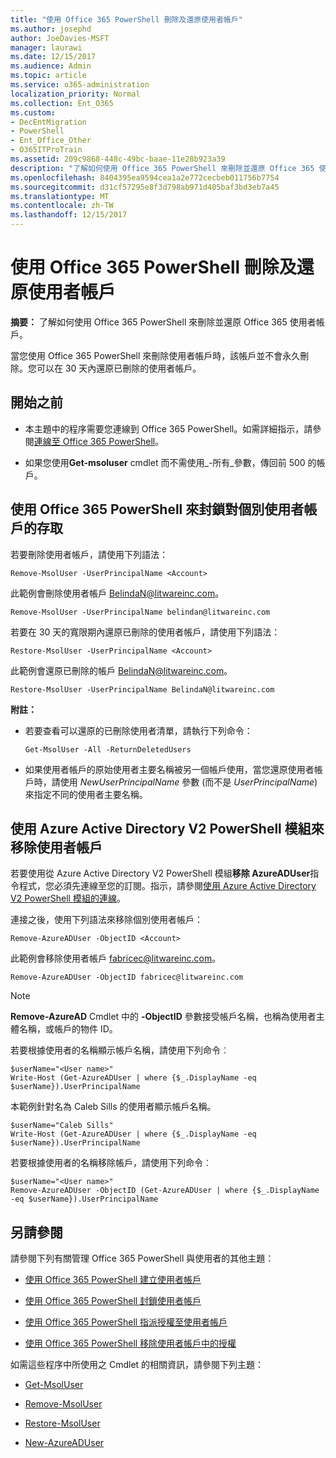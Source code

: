 ```yaml
---
title: "使用 Office 365 PowerShell 刪除及還原使用者帳戶"
ms.author: josephd
author: JoeDavies-MSFT
manager: laurawi
ms.date: 12/15/2017
ms.audience: Admin
ms.topic: article
ms.service: o365-administration
localization_priority: Normal
ms.collection: Ent_O365
ms.custom:
- DecEntMigration
- PowerShell
- Ent_Office_Other
- O365ITProTrain
ms.assetid: 209c9868-448c-49bc-baae-11e28b923a39
description: "了解如何使用 Office 365 PowerShell 來刪除並還原 Office 365 使用者帳戶。"
ms.openlocfilehash: 8404395ea9594cea1a2e772cecbeb011756b7754
ms.sourcegitcommit: d31cf57295e8f3d798ab971d405baf3bd3eb7a45
ms.translationtype: MT
ms.contentlocale: zh-TW
ms.lasthandoff: 12/15/2017
---
```

# <a name="delete-and-restore-user-accounts-with-office-365-powershell"></a>使用 Office 365 PowerShell 刪除及還原使用者帳戶

**摘要：** 了解如何使用 Office 365 PowerShell 來刪除並還原 Office 365 使用者帳戶。
  
當您使用 Office 365 PowerShell 來刪除使用者帳戶時，該帳戶並不會永久刪除。您可以在 30 天內還原已刪除的使用者帳戶。
  
## <a name="before-you-begin"></a>開始之前

- 本主題中的程序需要您連線到 Office 365 PowerShell。如需詳細指示，請參閱[連線至 Office 365 PowerShell](connect-to-office-365-powershell.md)。
    
- 如果您使用**Get-msoluser** cmdlet 而不需使用_-所有_參數，傳回前 500 的帳戶。
    
## <a name="use-office-365-powershell-to-block-access-to-individual-user-accounts"></a>使用 Office 365 PowerShell 來封鎖對個別使用者帳戶的存取
<a name="ShortVersion"> </a>

若要刪除使用者帳戶，請使用下列語法：
  
```
Remove-MsolUser -UserPrincipalName <Account>
```

此範例會刪除使用者帳戶 BelindaN@litwareinc.com。
  
```
Remove-MsolUser -UserPrincipalName belindan@litwareinc.com
```

若要在 30 天的寬限期內還原已刪除的使用者帳戶，請使用下列語法：
  
```
Restore-MsolUser -UserPrincipalName <Account>
```

此範例會還原已刪除的帳戶 BelindaN@litwareinc.com。
  
```
Restore-MsolUser -UserPrincipalName BelindaN@litwareinc.com
```

 **附註：**
  
- 若要查看可以還原的已刪除使用者清單，請執行下列命令：
    
  ```
  Get-MsolUser -All -ReturnDeletedUsers
  ```

- 如果使用者帳戶的原始使用者主要名稱被另一個帳戶使用，當您還原使用者帳戶時，請使用  _NewUserPrincipalName_ 參數 (而不是 _UserPrincipalName_) 來指定不同的使用者主要名稱。
    
## <a name="use-the-azure-active-directory-v2-powershell-module-to-remove-a-user-account"></a>使用 Azure Active Directory V2 PowerShell 模組來移除使用者帳戶
<a name="ShortVersion"> </a>

若要使用從 Azure Active Directory V2 PowerShell 模組**移除 AzureADUser**指令程式，您必須先連線至您的訂閱。指示，請參閱[使用 Azure Active Directory V2 PowerShell 模組的連線](https://go.microsoft.com/fwlink/?linkid=842218)。
  
連接之後，使用下列語法來移除個別使用者帳戶：
  
```
Remove-AzureADUser -ObjectID <Account>
```

此範例會移除使用者帳戶 fabricec@litwareinc.com。
  
```
Remove-AzureADUser -ObjectID fabricec@litwareinc.com
```

> [!NOTE]
> **Remove-AzureAD** Cmdlet 中的 **-ObjectID** 參數接受帳戶名稱，也稱為使用者主體名稱，或帳戶的物件 ID。
  
若要根據使用者的名稱顯示帳戶名稱，請使用下列命令︰
  
```
$userName="<User name>"
Write-Host (Get-AzureADUser | where {$_.DisplayName -eq $userName}).UserPrincipalName
```

本範例針對名為 Caleb Sills 的使用者顯示帳戶名稱。
  
```
$userName="Caleb Sills"
Write-Host (Get-AzureADUser | where {$_.DisplayName -eq $userName}).UserPrincipalName
```

若要根據使用者的名稱移除帳戶，請使用下列命令︰
  
```
$userName="<User name>"
Remove-AzureADUser -ObjectID (Get-AzureADUser | where {$_.DisplayName -eq $userName}).UserPrincipalName
```

## <a name="see-also"></a>另請參閱
<a name="SeeAlso"> </a>

請參閱下列有關管理 Office 365 PowerShell 與使用者的其他主題：
  
- [使用 Office 365 PowerShell 建立使用者帳戶](create-user-accounts-with-office-365-powershell.md)
    
- [使用 Office 365 PowerShell 封鎖使用者帳戶](block-user-accounts-with-office-365-powershell.md)
    
- [使用 Office 365 PowerShell 指派授權至使用者帳戶](assign-licenses-to-user-accounts-with-office-365-powershell.md)
    
- [使用 Office 365 PowerShell 移除使用者帳戶中的授權](remove-licenses-from-user-accounts-with-office-365-powershell.md)
    
如需這些程序中所使用之 Cmdlet 的相關資訊，請參閱下列主題：
  
- [Get-MsolUser](https://go.microsoft.com/fwlink/p/?LinkId=691543)
    
- [Remove-MsolUser](https://go.microsoft.com/fwlink/p/?LinkId=691636)
    
- [Restore-MsolUser](https://go.microsoft.com/fwlink/p/?LinkId=691637)
    
- [New-AzureADUser](https://docs.microsoft.com/powershell/module/azuread/new-azureaduser?view=azureadps-2.0)
    

